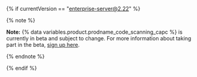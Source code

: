 {% if currentVersion == "enterprise-server@2.22" %}

{% note %}

**Note:** {% data variables.product.prodname_code_scanning_capc %} is currently in beta and subject to change. For more information about taking part in the beta, [sign up here](https://resources.github.com/beta-signup/).

{% endnote %}

{% endif %}
